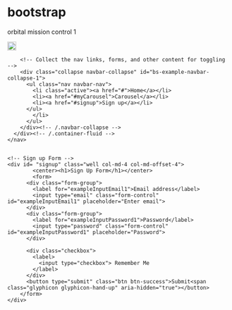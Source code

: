 # bootstrap
orbital mission control 1
<html>
<head>
	<title>My Bootstrap Exercise</title>
</head>
<body>
	<!-- Nav Bar -->
	<nav class="navbar navbar-default">
	  <div class="container-fluid">
	    <!-- Brand and toggle get grouped for better mobile display -->
	    <div class="navbar-header">
	      <a class="navbar-brand" href="#">
	      	<img src="http://logonoid.com/images/bootstrap-logo.png" width="20px">
	      </a>
	    </div>

	    <!-- Collect the nav links, forms, and other content for toggling -->
	    <div class="collapse navbar-collapse" id="bs-example-navbar-collapse-1">
	      <ul class="nav navbar-nav">
	      	<li class="active"><a href="#">Home</a></li>
	      	<li><a href="#myCarousel">Carousel</a></li>
	      	<li><a href="#signup">Sign up</a></li>
	      </ul>
	        </li>
	      </ul>
	    </div><!-- /.navbar-collapse -->
	  </div><!-- /.container-fluid -->
	</nav>

	
	<!-- Sign up Form -->
	<div id= "signup" class="well col-md-4 col-md-offset-4">
			<center><h1>Sign Up Form</h1></center>
			<form>
		  <div class="form-group">
		    <label for="exampleInputEmail1">Email address</label>
		    <input type="email" class="form-control" id="exampleInputEmail1" placeholder="Enter email">
		  </div>
		  <div class="form-group">
		    <label for="exampleInputPassword1">Password</label>
		    <input type="password" class="form-control" id="exampleInputPassword1" placeholder="Password">
		  </div>

		  <div class="checkbox">
		    <label>
		      <input type="checkbox"> Remember Me
		    </label>
		  </div>
		  <button type="submit" class="btn btn-success">Submit<span class="glyphicon glyphicon-hand-up" aria-hidden="true"></button>
		</form>
	</div>
</body>
<!-- stylesheet -->
<link type="text/css" rel="stylesheet" href="stylesheet.css"/>

<!-- Latest compiled and minified CSS -->
<link rel="stylesheet" href="https://maxcdn.bootstrapcdn.com/bootstrap/3.3.4/css/bootstrap.min.css">

<!-- Optional theme -->
<link rel="stylesheet" href="https://maxcdn.bootstrapcdn.com/bootstrap/3.3.4/css/bootstrap-theme.min.css">

<!-- Latest compiled and minified JavaScript -->
<script src="https://maxcdn.bootstrapcdn.com/bootstrap/3.3.4/js/bootstrap.min.js"></script>
</html>
